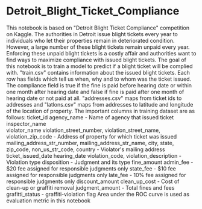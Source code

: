 # Detroit_Blight_Ticket_Compliance
This notebook is based on "Detroit Blight Ticket Compliance" competition on Kaggle. The authorities in Detroit issue blight tickets every year to individuals who let their properties remain in deteriorated condition. However, a large number of these blight tickets remain unpaid every year. Enforcing these unpaid blight tickets is a costly affair and authorities want to find ways to maximize compliance with issued blight tickets. The goal of this notebook is to train a model to predict if a blight ticket will be complied with.
"train.csv" contains information about the issued blight tickets. Each row has fields which tell us when, why and to whom was the ticket issued. The compliance field is true if the fine is paid before hearing date or within one month after hearing date and false if fine is paid after one month of hearing date or not paid at all. "addresses.csv" maps from ticket ids to addresses and "latlons.csv" maps from addresses to latitude and longitude of the location of property.
The important columns in training dataset are as follows:
ticket_id 
agency_name - Name of agency that issued ticket
inspector_name  
violator_name 
violation_street_number, violation_street_name, violation_zip_code - Address of property for which ticket was issued
mailing_address_str_number, mailing_address_str_name, city, state, zip_code, non_us_str_code, country - Violator's mailing address
ticket_issued_date 
hearing_date 
violation_code, violation_description - Violation type
disposition - Judgment and its type
fine_amount 
admin_fee - $20 fee assigned for responsible judgments only
state_fee - $10 fee assigned for responsible judgments only
late_fee - 10% fee assigned for responsible judgments only
discount_amount 
clean_up_cost - Cost of clean-up or graffiti removal
judgment_amount - Total fines and fees
grafitti_status - graffiti-violation flag
Area under the ROC curve is used as evaluation metric in this notebook
